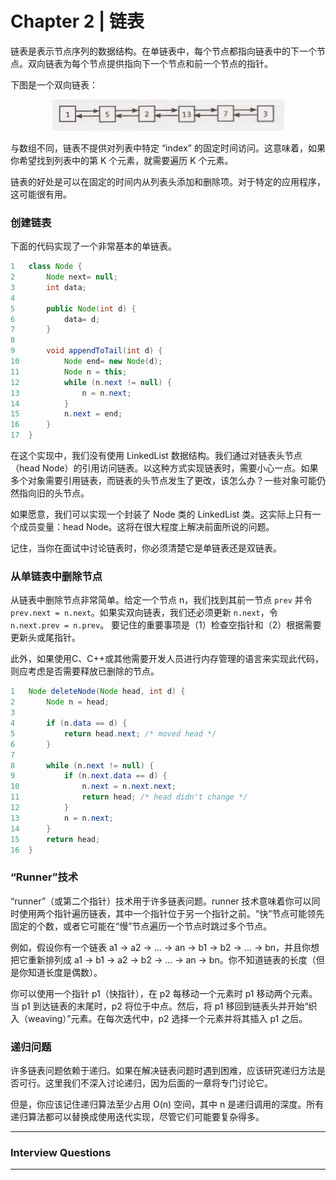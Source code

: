 # Chapter 2 | 链表

链表是表示节点序列的数据结构。在单链表中，每个节点都指向链表中的下一个节点。双向链表为每个节点提供指向下一个节点和前一个节点的指针。

下图是一个双向链表：

<div align=center><img src="img/ch2_1.png"/></div>

与数组不同，链表不提供对列表中特定 “index” 的固定时间访问。这意味着，如果你希望找到列表中的第 K 个元素，就需要遍历 K 个元素。

链表的好处是可以在固定的时间内从列表头添加和删除项。对于特定的应用程序，这可能很有用。  

### 创建链表

下面的代码实现了一个非常基本的单链表。

```java
1 	class Node {
2 		Node next= null;
3 		int data; 
4
5 		public Node(int d) {
6 			data= d;
7 		}
8
9 		void appendToTail(int d) {
10 			Node end= new Node(d);
11 			Node n = this;
12 			while (n.next != null) {
13 				n = n.next;
14 			}
15 			n.next = end;
16 		}
17 	}
```

在这个实现中，我们没有使用 LinkedList 数据结构。我们通过对链表头节点（head Node）的引用访问链表。以这种方式实现链表时，需要小心一点。如果多个对象需要引用链表，而链表的头节点发生了更改，该怎么办？一些对象可能仍然指向旧的头节点。

如果愿意，我们可以实现一个封装了 Node 类的 LinkedList 类。这实际上只有一个成员变量：head Node。这将在很大程度上解决前面所说的问题。

记住，当你在面试中讨论链表时，你必须清楚它是单链表还是双链表。

### 从单链表中删除节点

从链表中删除节点非常简单。给定一个节点 n，我们找到其前一节点 `prev` 并令 `prev.next = n.next`。如果实双向链表，我们还必须更新 `n.next`，令 `n.next.prev = n.prev`。 要记住的重要事项是（1）检查空指针和（2）根据需要更新头或尾指针。

此外，如果使用C、C++或其他需要开发人员进行内存管理的语言来实现此代码，则应考虑是否需要释放已删除的节点。

```java
1 	Node deleteNode(Node head, int d) {
2 		Node n = head;
3
4 		if (n.data == d) {
5 			return head.next; /* moved head */
6 		}
7
8 		while (n.next != null) {
9 			if (n.next.data == d) {
10 				n.next = n.next.next;
11 				return head; /* head didn't change */
12 			}
13 			n = n.next;
14 		}
15 		return head;
16 	}
```

### “Runner”技术

“runner”（或第二个指针）技术用于许多链表问题。runner 技术意味着你可以同时使用两个指针遍历链表，其中一个指针位于另一个指针之前。“快”节点可能领先固定的个数，或者它可能在“慢”节点遍历一个节点时跳过多个节点。

例如，假设你有一个链表 a1 -> a2 -> ... -> an -> b1 -> b2 -> ... -> bn，并且你想把它重新排列成 a1 -> b1 -> a2 -> b2 -> ... -> an -> bn。你不知道链表的长度（但是你知道长度是偶数）。

你可以使用一个指针 p1（快指针），在 p2 每移动一个元素时 p1 移动两个元素。当 p1 到达链表的末尾时，p2 将位于中点。然后，将 p1 移回到链表头并开始“织入（weaving）”元素。在每次迭代中，p2 选择一个元素并将其插入 p1 之后。 

### 递归问题

许多链表问题依赖于递归。如果在解决链表问题时遇到困难，应该研究递归方法是否可行。这里我们不深入讨论递归，因为后面的一章将专门讨论它。

但是，你应该记住递归算法至少占用 O(n) 空间，其中 n 是递归调用的深度。所有递归算法都可以替换成使用迭代实现，尽管它们可能要复杂得多。

---

### Interview Questions

------

